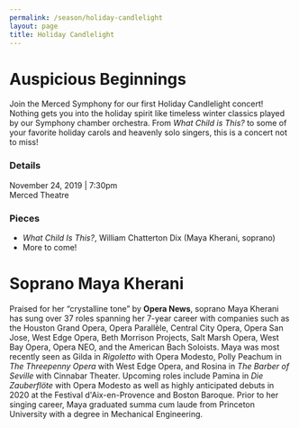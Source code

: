 ```yaml
---
permalink: /season/holiday-candlelight
layout: page
title: Holiday Candlelight
---
```


# Auspicious Beginnings

Join the Merced Symphony for our first Holiday Candlelight concert!  Nothing gets you into the holiday spirit like timeless winter classics played by our Symphony chamber orchestra.  From *What Child is This?* to some of your favorite holiday carols and heavenly solo singers, this is a concert not to miss!

### Details
November 24, 2019 | 7:30pm<br />
Merced Theatre

### Pieces
-	*What Child Is This?*, William Chatterton Dix (Maya Kherani, soprano)
-	More to come!

# Soprano Maya Kherani

Praised for her “crystalline tone” by **Opera News**, soprano Maya Kherani has sung over 37 roles spanning her 7-year career with companies such as the Houston Grand Opera, Opera Parallèle, Central City Opera, Opera San Jose, West Edge Opera, Beth Morrison Projects, Salt Marsh Opera, West Bay Opera, Opera NEO, and the American Bach Soloists.  Maya was most recently seen as Gilda in *Rigoletto* with Opera Modesto, Polly Peachum in *The Threepenny Opera* with West Edge Opera, and Rosina in *The Barber of Seville* with Cinnabar Theater.  Upcoming roles include Pamina in *Die Zauberflöte* with Opera Modesto as well as highly anticipated debuts in 2020 at the Festival d'Aix-en-Provence and Boston Baroque.  Prior to her singing career, Maya graduated summa cum laude from Princeton University with a degree in Mechanical Engineering.